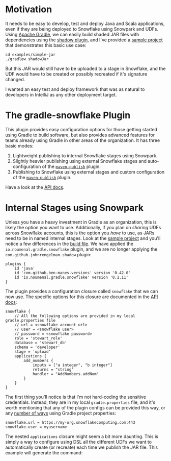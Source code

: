 # Motivation
It needs to be easy to develop, test and deploy Java and Scala applications, even if they are being deployed to Snowflake using Snowpark and UDFs.
Using [Apache Gradle](www.gradle.org), we can easily build shaded JAR files with dependencies using the [shadow plugin](https://imperceptiblethoughts.com/shadow/), and I've provided a [sample project](examples/simple-jar/) that demonstrates this basic use case:

```
cd examples/simple-jar
./gradlew shadowJar
```

But this JAR would still have to be uploaded to a stage in Snowflake, and the UDF would have to be created or possibly recreated if it's signature changed.

I wanted an easy test and deploy framework that was as natural to developers in IntelliJ as any other deployment target.

# The gradle-snowflake Plugin
This plugin provides easy configuration options for those getting started using Gradle to build software, but also provides advanced features for teams already using Gradle in other areas of the organization.
It has three basic modes:

1. Lightweight publishing to internal Snowflake stages using Snowpark.
2. Slightly heavier publishing using external Snowflake stages and auto-configuration of the [`maven-publish`](https://docs.gradle.org/current/userguide/publishing_maven.html) plugin.
3. Publishing to Snowflake using external stages and custom configuration of the [`maven-publish`](https://docs.gradle.org/current/userguide/publishing_maven.html) plugin.

Have a look at the [API docs](https://s3.amazonaws.com/docs.noumenal.io/gradle-snowflake/latest/io/noumenal/package-summary.html).

# Internal Stages using Snowpark
Unless you have a heavy investment in Gradle as an organization, this is likely the option you want to use.
Additionally, if you plan on *sharing* UDFs across Snowflake accounts, this is the option you *have* to use, as JARs need to be in named internal stages.
Look at the [sample project](examples/internal-stage/) and you'll notice a few differences in the [build file](examples/internal-stage/build.gradle). We have applied the `io.noumenal.gradle.snowflake` plugin, and we are no longer applying the `com.github.johnrengelman.shadow` plugin:

```
plugins {
    id 'java'
    id 'com.github.ben-manes.versions' version '0.42.0'
    id 'io.noumenal.gradle.snowflake' version '0.1.11'
}
```

The plugin provides a configuration closure called `snowflake` that we can now use.
The specific options for this closure are documented in the [API docs](https://s3.amazonaws.com/docs.noumenal.io/gradle-snowflake/latest/io/noumenal/SnowflakeExtension.html):

```
snowflake {
    // All the following options are provided in my local gradle.properties file
    // url = <snowflake account url>
    // user = <snowflake user>
    // password = <snowflake password>
    role = 'stewart_role'
    database = 'stewart_db'
    schema = 'developer'
    stage = 'upload'
    applications {
        add_numbers {
            inputs = ["a integer", "b integer"]
            returns = "string"
            handler = "AddNumbers.addNum"
        }
    }
}
```

The first thing you'll notice is that I'm not hard-coding the sensitive credentials.
Instead, they are in my local `gradle.properties` file, and it's worth mentioning that any of the plugin configs can be provided this way, or any [number of ways](https://docs.gradle.org/current/userguide/build_environment.html#sec:gradle_configuration_properties) using Gradle project properties:

```
snowflake.url = https://my-org.snowflakecomputing.com:443
snowflake.user = myusername
```

The nested `applications` closure might seem a bit more daunting.
This is simply a way to configure using DSL all the different UDFs we want to automatically create (or recreate) each time we publish the JAR file.
This example will generate the command:

```
